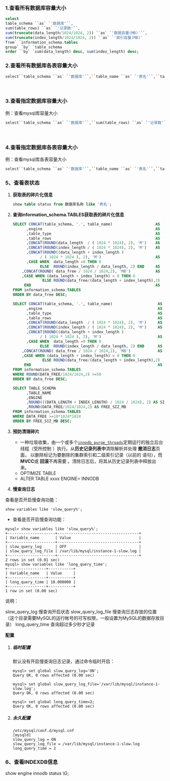 ### 1.查看所有数据库容量大小

```sql
select
table_schema ``as` `'数据库'``,
sum(table_rows) ``as` `'记录数'``,
sum(truncate(data_length/1024/1024, 2)) ``as` `'数据容量(MB)'``,
sum(truncate(index_length/1024/1024, 2)) ``as` `'索引容量(MB)'
from` `information_schema.tables
group` `by` `table_schema
order ``by` `sum(data_length) desc, sum(index_length) desc;
```

### 2.查看所有数据库各表容量大小

```sql
select``table_schema ``as` `'数据库'``,``table_name ``as` `'表名'``,``table_rows ``as` `'记录数'``,``truncate(data_length/1024/1024, 2) ``as` `'数据容量(MB)'``,``truncate(index_length/1024/1024, 2) ``as` `'索引容量(MB)'``from` `information_schema.tables``order ``by` `data_length desc, index_length desc;
```

　　

### 3.查看指定数据库容量大小

例：查看mysql库容量大小

```sql
select``table_schema ``as` `'数据库'``,``sum(table_rows) ``as` `'记录数'``,``sum(truncate(data_length/1024/1024, 2)) ``as` `'数据容量(MB)'``,``sum(truncate(index_length/1024/1024, 2)) ``as` `'索引容量(MB)'``from` `information_schema.tables``where` `table_schema=``'mysql'``;
```

　　

### 4.查看指定数据库各表容量大小

例：查看mysql库各表容量大小

```sql
select``table_schema ``as` `'数据库'``,``table_name ``as` `'表名'``,``table_rows ``as` `'记录数'``,``truncate(data_length/1024/1024, 2) ``as` `'数据容量(MB)'``,``truncate(index_length/1024/1024, 2) ``as` `'索引容量(MB)'``from` `information_schema.tables``where` `table_schema=``'mysql'``order ``by` `data_length desc, index_length desc;
```

### 5、查看表状态

1. **获取表的碎片化信息**

   ```sql
   show table status from 数据库名称 like '表名';
   ```

2. **查询information_schema.TABLES获取表的碎片化信息**

   ```sql
   SELECT CONCAT(table_schema, '.', table_name)                   AS  TABLE_NAME
         ,engine                                                  AS  TABLE_ENGINE 
         ,table_type                                              AS  TABLE_TYPE
         ,table_rows                                              AS  TABLE_ROWS
         ,CONCAT(ROUND(data_length  / ( 1024 * 1024), 2), 'M')    AS  TB_DATA_SIZE 
         ,CONCAT(ROUND(index_length / ( 1024 * 1024), 2), 'M')    AS  TB_IDX_SIZE 
         ,CONCAT(ROUND((data_length + index_length ) 
               / ( 1024 * 1024 ), 2), 'M')                        AS  TOTAL_SIZE
         ,CASE WHEN  data_length =0 THEN 0
               ELSE  ROUND(index_length / data_length, 2) END     AS  TB_INDX_RATE
       ,CONCAT(ROUND( data_free / 1024 / 1024,2), 'MB')           AS  TB_DATA_FREE 
       ,CASE WHEN (data_length + index_length) = 0 THEN 0
                ELSE ROUND(data_free/(data_length + index_length),2) 
        END                                                       AS  TB_FRAG_RATE
   FROM information_schema.TABLES  
   ORDER BY data_free DESC;
   ```

   ```sql
   SELECT CONCAT(table_schema, '.', table_name)                    AS  TABLE_NAME
         ,engine                                                   AS  TABLE_ENGINE 
         ,table_type                                               AS  TABLE_TYPE
         ,table_rows                                               AS  TABLE_ROWS
         ,CONCAT(ROUND(data_length  / ( 1024 * 1024), 2), 'M')     AS  TB_DATA_SIZE 
         ,CONCAT(ROUND(index_length / ( 1024 * 1024), 2), 'M')     AS  TB_IDX_SIZE 
         ,CONCAT(ROUND((data_length + index_length ) 
               / ( 1024 * 1024 ), 2), 'M')                         AS  TOTAL_SIZE
         ,CASE WHEN  data_length =0 THEN 0
               ELSE  ROUND(index_length / data_length, 2) END      AS  TB_INDX_RATE
       ,CONCAT(ROUND( data_free / 1024 / 1024,2), 'MB')            AS  TB_DATA_FREE 
       ,CASE WHEN (data_length + index_length) = 0 THEN 0
                ELSE ROUND(data_free/(data_length + index_length),2) 
        END                                                        AS  TB_FRAG_RATE
   FROM information_schema.TABLES  
   WHERE ROUND(DATA_FREE/1024/1024,2) >=50
   ORDER BY data_free DESC;
   ```

   ```sql
   SELECT TABLE_SCHEMA
         ,TABLE_NAME 
         ,ENGINE
         ,ROUND(((DATA_LENGTH + INDEX_LENGTH) / 1024 / 1024), 2) AS SIZE_MB
         ,ROUND(DATA_FREE/1024/1024,2) AS FREE_SIZ_MB
   FROM information_schema.TABLES 
   WHERE DATA_FREE >=10*1024*1024
   ORDER BY FREE_SIZ_MB DESC;
   ```

3. **预防清理碎片**

   - 一种垃圾收集，由一个或多个[`innodb_purge_threads`](https://dev.mysql.com/doc/refman/5.6/en/innodb-parameters.html#sysvar_innodb_purge_threads)定期运行的独立后台线程（受所控制 ）执行。从**历史记录列表中**清除解析并处理 **撤消日志**页面， 以删除标记为要删除的集群索引和二级索引记录（以前的 语句），而**MVCC**或 **回滚**不再需要 。清除日志后，将其从历史记录列表中释放出来。
   - OPTIMIZE TABLE
   - ALTER TABLE xxxx ENGINE= INNODB

4.  **慢查询日志**

   查看是否开启慢查询功能：

   ```
   show variables like 'slow_query%';
   ```

   - 查看是否开启慢查询功能：

   ```
   mysql> show variables like 'slow_query%';
   +---------------------+------------------------------------+
   | Variable_name       | Value                              |
   +---------------------+------------------------------------+
   | slow_query_log      | OFF                                |
   | slow_query_log_file | /var/lib/mysql/instance-1-slow.log |
   +---------------------+------------------------------------+
   2 rows in set (0.01 sec)
   mysql> show variables like 'long_query_time';
   +-----------------+-----------+
   | Variable_name   | Value     |
   +-----------------+-----------+
   | long_query_time | 10.000000 |
   +-----------------+-----------+
   1 row in set (0.00 sec)
   ```

   说明：

   slow_query_log 慢查询开启状态
   slow_query_log_file 慢查询日志存放的位置（这个目录需要MySQL的运行帐号的可写权限，一般设置为MySQL的数据存放目录）
   long_query_time 查询超过多少秒才记录

   **配置**

   1. ##### 临时配置

      默认没有开启慢查询日志记录，通过命令临时开启：

      ```
      mysql> set global slow_query_log='ON';
      Query OK, 0 rows affected (0.00 sec)
       
      mysql> set global slow_query_log_file='/var/lib/mysql/instance-1-slow.log';
      Query OK, 0 rows affected (0.00 sec)
       
      mysql> set global long_query_time=2;
      Query OK, 0 rows affected (0.00 sec)
      ```

   2. ##### 永久配置

      ```
      /etc/mysql/conf.d/mysql.cnf
      [mysqld]
      slow_query_log = ON
      slow_query_log_file = /var/lib/mysql/instance-1-slow.log
      long_query_time = 2
      ```

      

   ### 6、查看INDEXDB信息

   show engine innodb status \G;

   

   
   
   